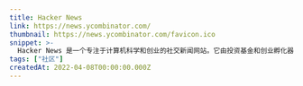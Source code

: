 ```yaml
---
title: Hacker News
link: https://news.ycombinator.com/
thumbnail: https://news.ycombinator.com/favicon.ico
snippet: >-
  Hacker News 是一个专注于计算机科学和创业的社交新闻网站。它由投资基金和创业孵化器 Y Combinator 运营。总的来说，可以提交的内容被定义为任何满足个人求知欲的内容。
tags: ["社区"]
createdAt: 2022-04-08T00:00:00.000Z
---
```

